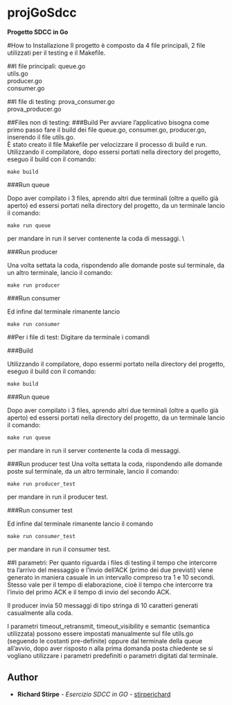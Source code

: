 # projGoSdcc
**Progetto SDCC in Go**

#How to Installazione
Il progetto è composto da 4 file principali, 2 file utilizzati per il testing e il Makefile.

##I file principali:
queue.go\
utils.go\
producer.go\
consumer.go

##I file di testing:
prova_consumer.go\
prova_producer.go

##Files non di testing:
###Build
Per avviare l’applicativo bisogna come primo passo fare il build dei file queue.go, consumer.go, producer.go, inserendo il file utils.go. \
È stato creato il file Makefile per velocizzare il processo di build e run.\
Utilizzando il compilatore, dopo essersi portati nella directory del progetto, eseguo il build con il comando:

````
make build
````

###Run queue

Dopo aver compilato i 3 files, aprendo altri due terminali (oltre a quello già aperto) ed essersi portati nella directory del progetto, da un terminale lancio il comando:
````
make run queue
````
per mandare in run il server contenente la coda di messaggi. \

###Run producer

Una volta settata la coda, rispondendo alle domande poste sul terminale, da un altro terminale, lancio il comando:
````
make run producer
````

###Run consumer

Ed infine dal terminale rimanente lancio 
````
make run consumer
````

##Per i file di test:
Digitare da terminale i comandi

###Build

Utilizzando il compilatore, dopo essermi portato nella directory del progetto, eseguo il build con il comando:
````
make build
````

###Run queue

Dopo aver compilato i 3 files, aprendo altri due terminali (oltre a quello già aperto) ed essersi portati nella directory del progetto, da un terminale lancio il comando:
````
make run queue
````
per mandare in run il server contenente la coda di messaggi.

###Run producer test
Una volta settata la coda, rispondendo alle domande poste sul terminale, da un altro terminale, lancio il comando:
````
make run producer_test
````
per mandare in run il producer test.

###Run consumer test

Ed infine dal terminale rimanente lancio il comando
````
make run consumer_test
````
per mandare in run il consumer test.

##I parametri:
Per quanto riguarda i files di testing il tempo che intercorre tra l’arrivo del messaggio e l’invio dell’ACK (primo dei due previsti) viene generato in maniera casuale in un intervallo compreso tra 1 e 10 secondi. Stesso vale per il tempo di elaborazione, cioè il tempo che intercorre tra l’invio del primo ACK e il tempo di invio del secondo ACK.

Il producer invia 50 messaggi di tipo stringa di 10 caratteri generati casualmente alla coda. 

I parametri timeout_retransmit, timeout_visibility e semantic (semantica utilizzata) possono essere impostati manualmente sul file utils.go (seguendo le costanti pre-definite) oppure dal terminale della queue all’avvio, dopo aver risposto n alla prima domanda posta chiedente se si vogliano utilizzare i parametri predefiniti o parametri digitati dal terminale.


## Author

* **Richard Stirpe** - *Esercizio SDCC in GO* - [stirperichard](https://github.com/stirperichard)
